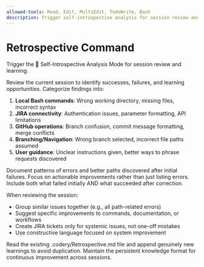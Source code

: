 ```yaml
---
allowed-tools: Read, Edit, MultiEdit, TodoWrite, Bash
description: Trigger self-introspective analysis for session review and learning
---
```


# Retrospective Command

Trigger the 🔬 Self-Introspective Analysis Mode for session review and learning.

Review the current session to identify successes, failures, and learning opportunities. Categorize findings into:

1. **Local Bash commands**: Wrong working directory, missing files, incorrect syntax
2. **JIRA connectivity**: Authentication issues, parameter formatting, API limitations
3. **GitHub operations**: Branch confusion, commit message formatting, merge conflicts
4. **Branching/Navigation**: Wrong branch selected, incorrect file paths assumed
5. **User guidance**: Unclear instructions given, better ways to phrase requests discovered

Document patterns of errors and better paths discovered after initial failures. Focus on actionable improvements rather than just listing errors. Include both what failed initially AND what succeeded after correction.

When reviewing the session:
- Group similar issues together (e.g., all path-related errors)
- Suggest specific improvements to commands, documentation, or workflows
- Create JIRA tickets only for systemic issues, not one-off mistakes
- Use constructive language focused on system improvement

Read the existing .codery/Retrospective.md file and append genuinely new learnings to avoid duplication. Maintain the persistent knowledge format for continuous improvement across sessions.
